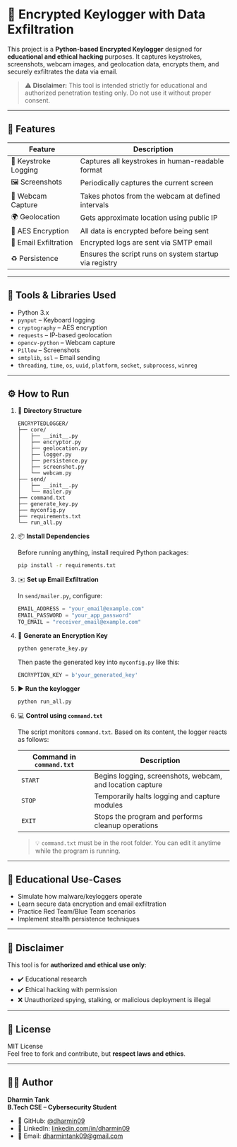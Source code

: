 # 🔐 Encrypted Keylogger with Data Exfiltration

This project is a **Python-based Encrypted Keylogger** designed for **educational and ethical hacking** purposes. It captures keystrokes, screenshots, webcam images, and geolocation data, encrypts them, and securely exfiltrates the data via email.

> ⚠️ **Disclaimer:** This tool is intended strictly for educational and authorized penetration testing only. Do not use it without proper consent.

---

## 📌 Features

| Feature              | Description                                                                 |
|----------------------|-----------------------------------------------------------------------------|
| 🔑 Keystroke Logging | Captures all keystrokes in human-readable format                            |
| 🖼️ Screenshots        | Periodically captures the current screen                                   |
| 📸 Webcam Capture     | Takes photos from the webcam at defined intervals                          |
| 🌍 Geolocation        | Gets approximate location using public IP                                  |
| 🔐 AES Encryption     | All data is encrypted before being sent                                    |
| 💌 Email Exfiltration| Encrypted logs are sent via SMTP email                                      |
| ♻️ Persistence        | Ensures the script runs on system startup via registry                     |

---

## 🧰 Tools & Libraries Used

- Python 3.x
- `pynput` – Keyboard logging
- `cryptography` – AES encryption
- `requests` – IP-based geolocation
- `opencv-python` – Webcam capture
- `Pillow` – Screenshots
- `smtplib`, `ssl` – Email sending
- `threading`, `time`, `os`, `uuid`, `platform`, `socket`, `subprocess`, `winreg`

---

## ⚙️ How to Run

1. 📁 **Directory Structure**
    ```
    ENCRYPTEDLOGGER/
    ├── core/
    │   ├── __init__.py
    │   ├── encryptor.py
    │   ├── geolocation.py
    │   ├── logger.py
    │   ├── persistence.py
    │   ├── screenshot.py
    │   └── webcam.py
    ├── send/
    │   ├── __init__.py
    │   └── mailer.py
    ├── command.txt
    ├── generate_key.py
    ├── myconfig.py
    ├── requirements.txt
    └── run_all.py
    ```

2. 📦 **Install Dependencies**

    Before running anything, install required Python packages:
    ```bash
    pip install -r requirements.txt
    ```

3. ✉️ **Set up Email Exfiltration**

    In `send/mailer.py`, configure:
    ```python
    EMAIL_ADDRESS = "your_email@example.com"
    EMAIL_PASSWORD = "your_app_password"
    TO_EMAIL = "receiver_email@example.com"
    ```

4. 🔐 **Generate an Encryption Key**
    ```bash
    python generate_key.py
    ```
    Then paste the generated key into `myconfig.py` like this:
    ```python
    ENCRYPTION_KEY = b'your_generated_key'
    ```

5. ▶️ **Run the keylogger**
    ```bash
    python run_all.py
    ```

6. 💻 **Control using `command.txt`**

    The script monitors `command.txt`. Based on its content, the logger reacts as follows:

    | Command in `command.txt` | Description                                                  |
    |--------------------------|--------------------------------------------------------------|
    | `START`                  | Begins logging, screenshots, webcam, and location capture    |
    | `STOP`                   | Temporarily halts logging and capture modules                |
    | `EXIT`                   | Stops the program and performs cleanup operations            |

    > 💡 `command.txt` must be in the root folder. You can edit it anytime while the program is running.

---

## 🧪 Educational Use-Cases

- Simulate how malware/keyloggers operate
- Learn secure data encryption and email exfiltration
- Practice Red Team/Blue Team scenarios
- Implement stealth persistence techniques

---

## 🛑 Disclaimer

This tool is for **authorized and ethical use only**:
- ✔️ Educational research
- ✔️ Ethical hacking with permission
- ❌ Unauthorized spying, stalking, or malicious deployment is illegal

---

## 📄 License

MIT License  
Feel free to fork and contribute, but **respect laws and ethics**.

---

## 👨‍💻 Author

**Dharmin Tank**  
**B.Tech CSE – Cybersecurity Student**  

- 🔗 GitHub: [@dharmin09](https://github.com/Dharmin09)  
- 🔗 LinkedIn: [linkedin.com/in/dharmin09](https://linkedin.com/in/dharmin09)  
- 📧 Email: dharmintank09@gmail.com  
